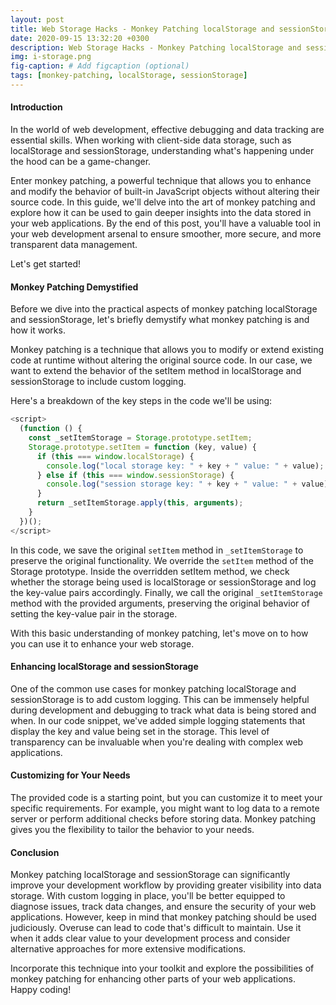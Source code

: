 ```yaml
---
layout: post
title: Web Storage Hacks - Monkey Patching localStorage and sessionStorage for Insight
date: 2020-09-15 13:32:20 +0300
description: Web Storage Hacks - Monkey Patching localStorage and sessionStorage for Insight
img: i-storage.png
fig-caption: # Add figcaption (optional)
tags: [monkey-patching, localStorage, sessionStorage]
---
```


#### Introduction

In the world of web development, effective debugging and data tracking are essential skills. When working with client-side data storage, such as localStorage and sessionStorage, understanding what's happening under the hood can be a game-changer.

Enter monkey patching, a powerful technique that allows you to enhance and modify the behavior of built-in JavaScript objects without altering their source code. In this guide, we'll delve into the art of monkey patching and explore how it can be used to gain deeper insights into the data stored in your web applications. By the end of this post, you'll have a valuable tool in your web development arsenal to ensure smoother, more secure, and more transparent data management.

Let's get started!

#### Monkey Patching Demystified

Before we dive into the practical aspects of monkey patching localStorage and sessionStorage, let's briefly demystify what monkey patching is and how it works.

Monkey patching is a technique that allows you to modify or extend existing code at runtime without altering the original source code. In our case, we want to extend the behavior of the setItem method in localStorage and sessionStorage to include custom logging.

Here's a breakdown of the key steps in the code we'll be using:

```javascript
<script>
  (function () {
    const _setItemStorage = Storage.prototype.setItem;
    Storage.prototype.setItem = function (key, value) {
      if (this === window.localStorage) {
        console.log("local storage key: " + key + " value: " + value);
      } else if (this === window.sessionStorage) {
        console.log("session storage key: " + key + " value: " + value);
      }
      return _setItemStorage.apply(this, arguments);
    }
  })();
</script>
```
In this code, we save the original `setItem` method in `_setItemStorage` to preserve the original functionality. We override the `setItem` method of the Storage prototype. Inside the overridden setItem method, we check whether the storage being used is localStorage or sessionStorage and log the key-value pairs accordingly. Finally, we call the original `_setItemStorage` method with the provided arguments, preserving the original behavior of setting the key-value pair in the storage.

With this basic understanding of monkey patching, let's move on to how you can use it to enhance your web storage.

#### Enhancing localStorage and sessionStorage
One of the common use cases for monkey patching localStorage and sessionStorage is to add custom logging. This can be immensely helpful during development and debugging to track what data is being stored and when. In our code snippet, we've added simple logging statements that display the key and value being set in the storage. This level of transparency can be invaluable when you're dealing with complex web applications.

#### Customizing for Your Needs
The provided code is a starting point, but you can customize it to meet your specific requirements. For example, you might want to log data to a remote server or perform additional checks before storing data. Monkey patching gives you the flexibility to tailor the behavior to your needs.

#### Conclusion
Monkey patching localStorage and sessionStorage can significantly improve your development workflow by providing greater visibility into data storage. With custom logging in place, you'll be better equipped to diagnose issues, track data changes, and ensure the security of your web applications. However, keep in mind that monkey patching should be used judiciously. Overuse can lead to code that's difficult to maintain. Use it when it adds clear value to your development process and consider alternative approaches for more extensive modifications.

Incorporate this technique into your toolkit and explore the possibilities of monkey patching for enhancing other parts of your web applications.  
Happy coding!
